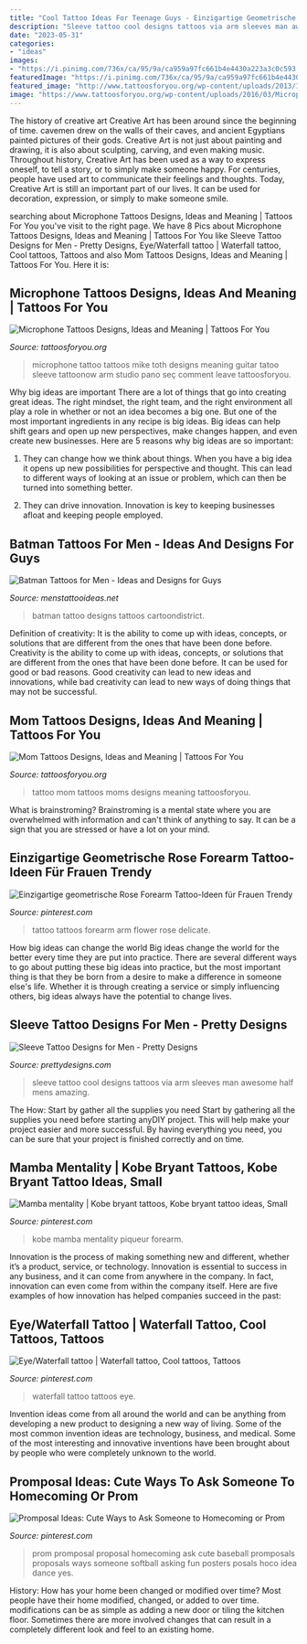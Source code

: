 ```yaml
---
title: "Cool Tattoo Ideas For Teenage Guys - Einzigartige Geometrische Rose Forearm Tattoo-ideen Für Frauen Trendy"
description: "Sleeve tattoo cool designs tattoos via arm sleeves man awesome half mens amazing"
date: "2023-05-31"
categories:
- "ideas"
images:
- "https://i.pinimg.com/736x/ca/95/9a/ca959a97fc661b4e4430a223a3c0c593.jpg"
featuredImage: "https://i.pinimg.com/736x/ca/95/9a/ca959a97fc661b4e4430a223a3c0c593.jpg"
featured_image: "http://www.tattoosforyou.org/wp-content/uploads/2013/10/Tattoo-Ideas-For-Moms.jpg"
image: "https://www.tattoosforyou.org/wp-content/uploads/2016/03/Microphone-Tattoo-Ideas.jpg"
---
```



The history of creative art
Creative Art has been around since the beginning of time. cavemen drew on the walls of their caves, and ancient Egyptians painted pictures of their gods. Creative Art is not just about painting and drawing, it is also about sculpting, carving, and even making music.
Throughout history, Creative Art has been used as a way to express oneself, to tell a story, or to simply make someone happy. For centuries, people have used art to communicate their feelings and thoughts. Today, Creative Art is still an important part of our lives. It can be used for decoration, expression, or simply to make someone smile.

	

		
searching about Microphone Tattoos Designs, Ideas and Meaning | Tattoos For You you've visit to the right page. We have 8 Pics about Microphone Tattoos Designs, Ideas and Meaning | Tattoos For You like Sleeve Tattoo Designs for Men - Pretty Designs, Eye/Waterfall tattoo | Waterfall tattoo, Cool tattoos, Tattoos and also Mom Tattoos Designs, Ideas and Meaning | Tattoos For You. Here it is:
		
    
## Microphone Tattoos Designs, Ideas And Meaning | Tattoos For You

<img loading=lazy src="https://www.tattoosforyou.org/wp-content/uploads/2016/03/Microphone-Tattoo-Ideas.jpg" onerror="this.onerror=null;this.src='https://tse4.mm.bing.net/th?id=OIP.YL-rluAsx1W0acSqOVDiawAAAA&amp;pid=15.1';" alt="Microphone Tattoos Designs, Ideas and Meaning | Tattoos For You">

_Source: tattoosforyou.org_

>microphone tattoo tattoos mike toth designs meaning guitar tatoo sleeve tattoonow arm studio pano seç comment leave tattoosforyou. 

	

Why big ideas are important
There are a lot of things that go into creating great ideas. The right mindset, the right team, and the right environment all play a role in whether or not an idea becomes a big one. But one of the most important ingredients in any recipe is big ideas. Big ideas can help shift gears and open up new perspectives, make changes happen, and even create new businesses. Here are 5 reasons why big ideas are so important: 
1. They can change how we think about things. When you have a big idea it opens up new possibilities for perspective and thought. This can lead to different ways of looking at an issue or problem, which can then be turned into something better. 

2. They can drive innovation. Innovation is key to keeping businesses afloat and keeping people employed.

    
## Batman Tattoos For Men - Ideas And Designs For Guys

<img loading=lazy src="http://www.menstattooideas.net/tattooimages/2015/06/batman-tattoos-31.jpg" onerror="this.onerror=null;this.src='https://tse3.mm.bing.net/th?id=OIP.axVRmu8mZjsmvf5H6t6HwAAAAA&amp;pid=15.1';" alt="Batman Tattoos for Men - Ideas and Designs for Guys">

_Source: menstattooideas.net_

>batman tattoo designs tattoos cartoondistrict. 

	

Definition of creativity: It is the ability to come up with ideas, concepts, or solutions that are different from the ones that have been done before.
Creativity is the ability to come up with ideas, concepts, or solutions that are different from the ones that have been done before. It can be used for good or bad reasons. Good creativity can lead to new ideas and innovations, while bad creativity can lead to new ways of doing things that may not be successful.

    
## Mom Tattoos Designs, Ideas And Meaning | Tattoos For You

<img loading=lazy src="http://www.tattoosforyou.org/wp-content/uploads/2013/10/Tattoo-Ideas-For-Moms.jpg" onerror="this.onerror=null;this.src='https://tse2.mm.bing.net/th?id=OIP.cZqX9_PFtEaQWoos1UyhaAHaLI&amp;pid=15.1';" alt="Mom Tattoos Designs, Ideas and Meaning | Tattoos For You">

_Source: tattoosforyou.org_

>tattoo mom tattoos moms designs meaning tattoosforyou. 

	

What is brainstroming? Brainstroming is a mental state where you are overwhelmed with information and can't think of anything to say. It can be a sign that you are stressed or have a lot on your mind.

    
## Einzigartige Geometrische Rose Forearm Tattoo-Ideen Für Frauen Trendy

<img loading=lazy src="https://i.pinimg.com/736x/ca/95/9a/ca959a97fc661b4e4430a223a3c0c593.jpg" onerror="this.onerror=null;this.src='https://tse3.mm.bing.net/th?id=OIP.ENcajTlotBcF1zL02-uWXAHaMm&amp;pid=15.1';" alt="Einzigartige geometrische Rose Forearm Tattoo-Ideen für Frauen Trendy">

_Source: pinterest.com_

>tattoo tattoos forearm arm flower rose delicate. 

	

How big ideas can change the world
Big ideas change the world for the better every time they are put into practice. There are several different ways to go about putting these big ideas into practice, but the most important thing is that they be born from a desire to make a difference in someone else's life. Whether it is through creating a service or simply influencing others, big ideas always have the potential to change lives.

    
## Sleeve Tattoo Designs For Men - Pretty Designs

<img loading=lazy src="http://www.prettydesigns.com/wp-content/uploads/2015/01/Cool-Sleeve-Tattoo.jpg" onerror="this.onerror=null;this.src='https://tse1.mm.bing.net/th?id=OIP.tIocLSw7cpCf7qnSLoGqWAHaKm&amp;pid=15.1';" alt="Sleeve Tattoo Designs for Men - Pretty Designs">

_Source: prettydesigns.com_

>sleeve tattoo cool designs tattoos via arm sleeves man awesome half mens amazing. 

	

The How: Start by gather all the supplies you need
Start by gathering all the supplies you need before starting anyDIY project. This will help make your project easier and more successful. By having everything you need, you can be sure that your project is finished correctly and on time.

    
## Mamba Mentality | Kobe Bryant Tattoos, Kobe Bryant Tattoo Ideas, Small

<img loading=lazy src="https://i.pinimg.com/736x/ad/37/40/ad3740dba18ecb3a7d8e664d2ea5d908.jpg" onerror="this.onerror=null;this.src='https://tse1.mm.bing.net/th?id=OIP.Ae1vpBkB0J_VcBizffXOiAHaPP&amp;pid=15.1';" alt="Mamba mentality | Kobe bryant tattoos, Kobe bryant tattoo ideas, Small">

_Source: pinterest.com_

>kobe mamba mentality piqueur forearm. 

	

Innovation is the process of making something new and different, whether it’s a product, service, or technology. Innovation is essential to success in any business, and it can come from anywhere in the company. In fact, innovation can even come from within the company itself. Here are five examples of how innovation has helped companies succeed in the past:

    
## Eye/Waterfall Tattoo | Waterfall Tattoo, Cool Tattoos, Tattoos

<img loading=lazy src="https://i.pinimg.com/736x/d4/ba/92/d4ba92f520d2629e50a07ea3eb29ce44--waterfall-tattoo-tattoo-back.jpg" onerror="this.onerror=null;this.src='https://tse2.mm.bing.net/th?id=OIP.OqaQRXJ-ezt94gQmiByE4QHaMg&amp;pid=15.1';" alt="Eye/Waterfall tattoo | Waterfall tattoo, Cool tattoos, Tattoos">

_Source: pinterest.com_

>waterfall tattoo tattoos eye. 

	

Invention ideas come from all around the world and can be anything from developing a new product to designing a new way of living. Some of the most common invention ideas are technology, business, and medical. Some of the most interesting and innovative inventions have been brought about by people who were completely unknown to the world.

    
## Promposal Ideas: Cute Ways To Ask Someone To Homecoming Or Prom

<img loading=lazy src="https://i.pinimg.com/736x/20/c8/7f/20c87f31b60150154adb52c392384262.jpg" onerror="this.onerror=null;this.src='https://tse2.mm.bing.net/th?id=OIP.5GiFk6r7vykdJ_TsVHsNEwHaJ4&amp;pid=15.1';" alt="Promposal Ideas: Cute Ways to Ask Someone to Homecoming or Prom">

_Source: pinterest.com_

>prom promposal proposal homecoming ask cute baseball promposals proposals ways someone softball asking fun posters posals hoco idea dance yes. 

	

History: How has your home been changed or modified over time?
Most people have their home modified, changed, or added to over time. modifications can be as simple as adding a new door or tiling the kitchen floor. Sometimes there are more involved changes that can result in a completely different look and feel to an existing home.


